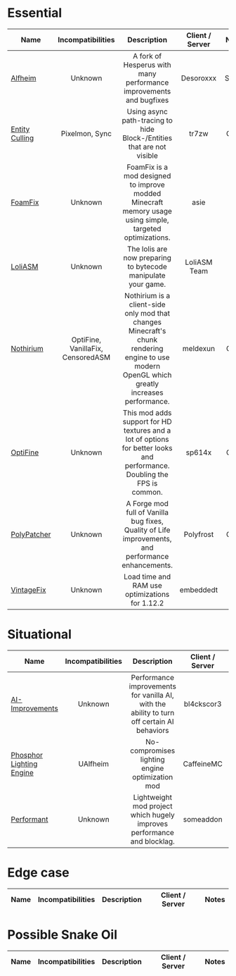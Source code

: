 # Essential
| Name | Incompatibilities | Description | Client / Server | Notes |
| --- | :---: | :---: | :---: | :---: |
| [Alfheim](https://www.curseforge.com/minecraft/mc-mods/alfheim-lighting-engine) | Unknown | A fork of Hesperus with many performance improvements and bugfixes | Desoroxxx | Server | Fork of Phosphor based on Hesperus. |
| [Entity Culling](https://modrinth.com/mod/entityculling) | Pixelmon, Sync | Using async path-tracing to hide Block-/Entities that are not visible | tr7zw | Client | N/A |
| [FoamFix](https://modrinth.com/mod/foamfix) | Unknown | FoamFix is a mod designed to improve modded Minecraft memory usage using simple, targeted optimizations. | asie | Both | Mainly a 1.7-1.8 mod, but also fine on 1.12. |
| [LoliASM](https://github.com/LoliKingdom/LoliASM) | Unknown | The lolis are now preparing to bytecode manipulate your game. | LoliASM Team | Both | Also called CensoredASM on CurseForge. Requires [MixinBooter](https://www.curseforge.com/minecraft/mc-mods/mixin-booter). You should also install [Mixin Compatibility](https://modrinth.com/mod/mixincompat). |
| [Nothirium](https://www.curseforge.com/minecraft/mc-mods/nothirium) | OptiFine, VanillaFix, CensoredASM | Nothirium is a client-side only mod that changes Minecraft's chunk rendering engine to use modern OpenGL which greatly increases performance. | meldexun | Client | [Naughthirium](https://modrinth.com/mod/naughthirium) will fix compatibility Issues with CensoredASM and OptiFine.. Disable VanillaFix's `textureFixes` setting. Requires [RenderLib](https://www.curseforge.com/minecraft/mc-mods/renderlib) and | [MixinBooter](https://www.curseforge.com/minecraft/mc-mods/mixin-booter). You should also install [Mixin Compatibility](https://modrinth.com/mod/mixincompat). |
| [OptiFine](https://optifine.net) | Unknown | This mod adds support for HD textures and a lot of options for better looks and performance. Doubling the FPS is common. | sp614x | Client | We're making an exception, just for this. Must be installed as a jarmod (in minecraft.jar). |
| [PolyPatcher](https://modrinth.com/mod/patcher) | Unknown | A Forge mod full of Vanilla bug fixes, Quality of Life improvements, and performance enhancements. | Polyfrost | Client | Fork of Patcher. Requires OneConfig. Essential not required, you can now remove it if you depended on it. |
| [VintageFix](https://modrinth.com/mod/vintagefix) | Unknown | Load time and RAM use optimizations for 1.12.2 | embeddedt | Both | Use along with LoliASM. |

# Situational
| Name | Incompatibilities | Description | Client / Server | Notes |
| --- | :---: | :---: | :---: | :---: |
| [AI\-Improvements](https://modrinth.com/mod/ai-improvements) | Unknown | Performance improvements for vanilla AI, with the ability to turn off certain AI behaviors | bl4ckscor3 | Both | Redundant with [UniversalTweaks](https://modrinth.com/mod/universal-tweaks). Best effective on the Server side, likely an edge case on Client. |
| [Phosphor Lighting Engine](https://www.curseforge.com/minecraft/mc-mods/phosphor-forge) | UAlfheim | No-compromises lighting engine optimization mod | CaffeineMC | Both | Requires [this forge version](https://www.curseforge.com/minecraft/mc-mods/phosphor-forge) or another backwards compatible port on 1.12. Not as effective as Starlight. |
| [Performant](https://www.curseforge.com/minecraft/mc-mods/performant) | Unknown | Lightweight mod project which hugely improves performance and blocklag. | someaddon | Server | Considered *very* dangerous by some modders. |

# Edge case
| Name | Incompatibilities | Description | Client / Server | Notes |
| --- | :---: | :---: | :---: | :---: |

# Possible Snake Oil
| Name | Incompatibilities | Description | Client / Server | Notes |
| --- | :---: | :---: | :---: | :---: |
